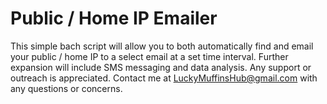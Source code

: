 # Public / Home IP Emailer
This simple bach script will allow you to both automatically find and email your public / home IP to a select email at a set time interval. 
Further expansion will include SMS messaging and data analysis. 
Any support or outreach is appreciated.
Contact me at LuckyMuffinsHub@gmail.com with any questions or concerns.


